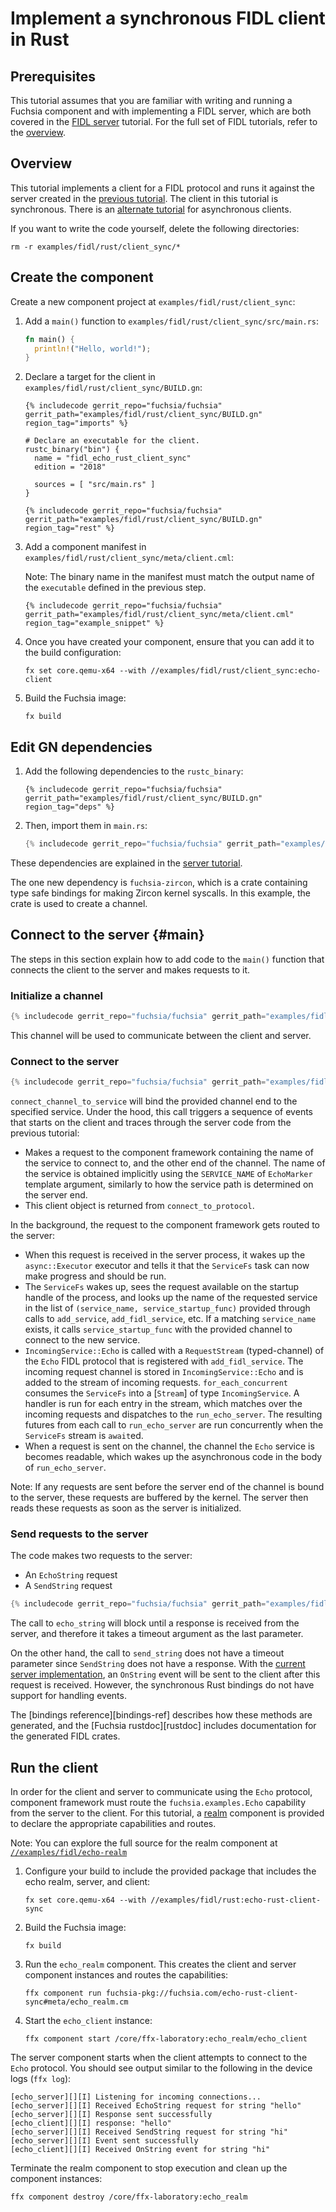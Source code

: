 # Implement a synchronous FIDL client in Rust

## Prerequisites

This tutorial assumes that you are familiar with writing and running a Fuchsia
component and with implementing a FIDL server, which are both covered in the
[FIDL server][server-tut] tutorial. For the full set of FIDL tutorials, refer
to the [overview][overview].

## Overview

This tutorial implements a client for a FIDL protocol and runs it
against the server created in the [previous tutorial][server-tut]. The client in this
tutorial is synchronous. There is an [alternate tutorial][async-client] for
asynchronous clients.

If you want to write the code yourself, delete the following directories:

```posix-terminal
rm -r examples/fidl/rust/client_sync/*
```

## Create the component

Create a new component project at `examples/fidl/rust/client_sync`:

1. Add a `main()` function to `examples/fidl/rust/client_sync/src/main.rs`:

   ```rust
   fn main() {
     println!("Hello, world!");
   }
   ```

1. Declare a target for the client in `examples/fidl/rust/client_sync/BUILD.gn`:

   ```gn
   {% includecode gerrit_repo="fuchsia/fuchsia" gerrit_path="examples/fidl/rust/client_sync/BUILD.gn" region_tag="imports" %}

   # Declare an executable for the client.
   rustc_binary("bin") {
     name = "fidl_echo_rust_client_sync"
     edition = "2018"

     sources = [ "src/main.rs" ]
   }

   {% includecode gerrit_repo="fuchsia/fuchsia" gerrit_path="examples/fidl/rust/client_sync/BUILD.gn" region_tag="rest" %}
   ```

1. Add a component manifest in `examples/fidl/rust/client_sync/meta/client.cml`:

   Note: The binary name in the manifest must match the output name of the
   `executable` defined in the previous step.

   ```json5
   {% includecode gerrit_repo="fuchsia/fuchsia" gerrit_path="examples/fidl/rust/client_sync/meta/client.cml" region_tag="example_snippet" %}
   ```

1. Once you have created your component, ensure that you can add it to the
   build configuration:

   ```posix-terminal
   fx set core.qemu-x64 --with //examples/fidl/rust/client_sync:echo-client
   ```

1. Build the Fuchsia image:

   ```posix-terminal
   fx build
   ```

## Edit GN dependencies

1. Add the following dependencies to the `rustc_binary`:

   ```gn
   {% includecode gerrit_repo="fuchsia/fuchsia" gerrit_path="examples/fidl/rust/client_sync/BUILD.gn" region_tag="deps" %}
   ```

1. Then, import them in `main.rs`:

   ```rust
   {% includecode gerrit_repo="fuchsia/fuchsia" gerrit_path="examples/fidl/rust/client_sync/src/main.rs" region_tag="imports" %}
   ```

These dependencies are explained in the [server tutorial][server-tut].

The one new dependency is `fuchsia-zircon`, which is a crate containing type safe
bindings for making Zircon kernel syscalls. In this example, the crate is used to
create a channel.

## Connect to the server {#main}

The steps in this section explain how to add code to the `main()` function
that connects the client to the server and makes requests to it.

### Initialize a channel

```rust
{% includecode gerrit_repo="fuchsia/fuchsia" gerrit_path="examples/fidl/rust/client_sync/src/main.rs" region_tag="main" highlight="2,3" %}
```

This channel will be used to communicate between the client and server.

### Connect to the server

```rust
{% includecode gerrit_repo="fuchsia/fuchsia" gerrit_path="examples/fidl/rust/client_sync/src/main.rs" region_tag="main" highlight="4,5,6,7,8" %}
```

`connect_channel_to_service` will bind the provided channel end to the specified
service. Under the hood, this call triggers a sequence of events that starts on the client and traces through the server code from the previous tutorial:

* Makes a request to the component framework containing the name of the service to connect to, and the
  other end of the channel. The name of the service is obtained implicitly using the `SERVICE_NAME`
  of `EchoMarker` template argument, similarly to how the service path is determined on the server
  end.
* This client object is returned from `connect_to_protocol`.

In the background, the request to the component framework gets routed to the server:

* When this request is received in the server process,
  it wakes up the `async::Executor` executor and tells it that the `ServiceFs` task can now make
  progress and should be run.
* The `ServiceFs` wakes up, sees the request available on the startup handle of the process, and
  looks up the name of the requested service in the list of `(service_name, service_startup_func)`
  provided through calls to `add_service`, `add_fidl_service`, etc. If a matching `service_name`
  exists, it calls `service_startup_func` with the provided channel to connect to the new service.
* `IncomingService::Echo` is called with a `RequestStream`
  (typed-channel) of the `Echo` FIDL protocol that is registered with `add_fidl_service`. The
  incoming request channel is stored in `IncomingService::Echo` and is added to the stream of
  incoming requests. `for_each_concurrent` consumes the `ServiceFs` into a [`Stream`] of type
  `IncomingService`. A handler is run for each entry in the stream, which matches over the incoming
  requests and dispatches to the `run_echo_server`. The resulting futures from each call to
  `run_echo_server` are run concurrently when the `ServiceFs` stream is `await`ed.
* When a request is sent on the channel, the channel the `Echo` service is becomes readable, which
  wakes up the asynchronous code in the body of `run_echo_server`.

Note: If any requests are sent before the server end of the channel is bound to
the server, these requests are buffered by the kernel. The server then reads
these requests as soon as the server is initialized.

### Send requests to the server

The code makes two requests to the server:

* An `EchoString` request
* A `SendString` request

```rust
{% includecode gerrit_repo="fuchsia/fuchsia" gerrit_path="examples/fidl/rust/client/src/main.rs" region_tag="main" highlight="10,11,12,13,14,15" %}
```

The call to `echo_string` will block until a response is received from the server, and therefore
it takes a timeout argument as the last parameter.

On the other hand, the call to `send_string` does not have a timeout parameter since `SendString`
does not have a response. With the [current server implementation][server-tut], an `OnString` event
will be sent to the client after this request is received. However, the synchronous Rust bindings
do not have support for handling events.

The [bindings reference][bindings-ref] describes how these methods are generated, and the
[Fuchsia rustdoc][rustdoc] includes documentation for the generated FIDL crates.

## Run the client

In order for the client and server to communicate using the `Echo` protocol,
component framework must route the `fuchsia.examples.Echo` capability from the
server to the client. For this tutorial, a [realm][glossary.realm] component is
provided to declare the appropriate capabilities and routes.

Note: You can explore the full source for the realm component at
[`//examples/fidl/echo-realm`](/examples/fidl/echo-realm)

1. Configure your build to include the provided package that includes the
   echo realm, server, and client:

    ```posix-terminal
    fx set core.qemu-x64 --with //examples/fidl/rust:echo-rust-client-sync
    ```

1. Build the Fuchsia image:

   ```posix-terminal
   fx build
   ```

1. Run the `echo_realm` component. This creates the client and server component
   instances and routes the capabilities:

    ```posix-terminal
    ffx component run fuchsia-pkg://fuchsia.com/echo-rust-client-sync#meta/echo_realm.cm
    ```

1. Start the `echo_client` instance:

    ```posix-terminal
    ffx component start /core/ffx-laboratory:echo_realm/echo_client
    ```

The server component starts when the client attempts to connect to the `Echo`
protocol. You should see output similar to the following in the device logs
(`ffx log`):

```none {:.devsite-disable-click-to-copy}
[echo_server][][I] Listening for incoming connections...
[echo_server][][I] Received EchoString request for string "hello"
[echo_server][][I] Response sent successfully
[echo_client][][I] response: "hello"
[echo_server][][I] Received SendString request for string "hi"
[echo_server][][I] Event sent successfully
[echo_client][][I] Received OnString event for string "hi"
```

Terminate the realm component to stop execution and clean up the component
instances:

```posix-terminal
ffx component destroy /core/ffx-laboratory:echo_realm
```

<!-- xrefs -->
[glossary.realm]: /docs/glossary/README.md#realm
[server-tut]: /docs/development/languages/fidl/tutorials/rust/basics/server.md
[async-client]: /docs/development/languages/fidl/tutorials/rust/basics/client.md
[overview]: /docs/development/languages/fidl/tutorials/overview.md
[environment]: /docs/concepts/components/v2/environments.md
[request-pipelining]: /docs/development/languages/fidl/tutorials/rust/topics/request-pipelining.md
